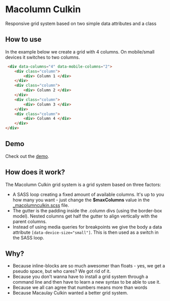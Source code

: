# Macolumn Culkin
Responsive grid system based on two simple data attributes and a class


## How to use
In the example below we create a grid with 4 columns. On mobile/small devices it switches to two columns.

```html
 <div data-columns="4" data-mobile-columns="2">
	<div class="column">
		<div> Column 1 </div>
	</div>
	<div class="column">
		<div> Column 2 </div>
	</div>
	<div class="column">
		<div> Column 3 </div>
	</div>
	<div class="column">
		<div> Column 4 </div>
	</div>
</div>
```



## Demo
Check out the [demo](http://macolumnculkin.azurewebsites.net/).<br>


##  How does it work?
The Macolumn Culkin grid system is a grid system based on three factors: <br>
* A SASS loop creating a fixed amount of available columns. It's up to you how many you want - just change the **$maxColumns** value in the [_macolumnculkin.scss](https://github.com/eplehans/macolumculkin/blob/master/style/parameters/_macolumnculkin.scss) file. <br>
* The gutter is the padding inside the .column divs (using the border-box model). Nested columns get half the gutter to align vertically with the parent columns.<br>
* Instead of using media queries for breakpoints we give the body a data attribute ```[data-device-size="small"]```. This is then used as a switch in the SASS loop.<br>


## Why?
* Because inline-blocks are so much awesomer than floats - yes, we get a pseudo space, but who cares? We got rid of it.<br>
* Because you don't wanna have to install a grid system through a command line and then have to learn a new syntax to be able to use it. <br>
* Because we all can agree that numbers means more than words<br>
* Because Macaulay Culkin wanted a better grid system. <br>

